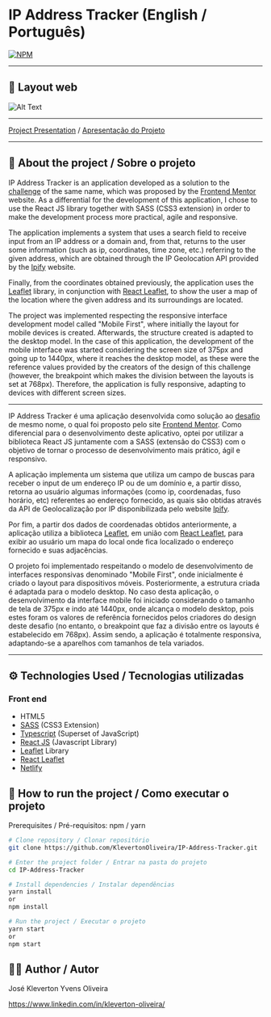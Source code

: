 # IP Address Tracker (English / Português)
[![NPM](https://img.shields.io/npm/l/react)](https://github.com/KlevertonOliveira/IP-Address-Tracker/blob/master/LICENSE)

---

## :art: Layout web
![Alt Text](project-preview/ip-address-tracker.gif)


---

[Project Presentation](https://ip-address-tracker-klevertonoliveira.netlify.app/) /
[Apresentação do Projeto](https://ip-address-tracker-klevertonoliveira.netlify.app/)

---

## :mag_right: About the project / Sobre o projeto

IP Address Tracker is an application developed as a solution to the [challenge](https://www.frontendmentor.io/challenges/ip-address-tracker-I8-0yYAH0) of the same name, which was proposed by the [Frontend Mentor](https://www.frontendmentor.io/challenges) website. As a differential for the development of this application, I chose to use the React JS library together with SASS (CSS3 extension) in order to make the development process more practical, agile and responsive.

The application implements a system that uses a search field to receive input from an IP address or a domain and, from that, returns to the user some information (such as ip, coordinates, time zone, etc.) referring to the given address, which are obtained through the IP Geolocation API provided by the [Ipify](https://geo.ipify.org/) website.

Finally, from the coordinates obtained previously, the application uses the [Leaflet](https://leafletjs.com/) library, in conjunction with [React Leaflet](https://react-leaflet.js.org/), to show the user a map of the location where the given address and its surroundings are located.

The project was implemented respecting the responsive interface development model called "Mobile First", where initially the layout for mobile devices is created. Afterwards, the structure created is adapted to the desktop model. In the case of this application, the development of the mobile interface was started considering the screen size of 375px and going up to 1440px, where it reaches the desktop model, as these were the reference values provided by the creators of the design of this challenge (however, the breakpoint which makes the division between the layouts is set at 768px). Therefore, the application is fully responsive, adapting to devices with different screen sizes.


---

IP Address Tracker é uma aplicação desenvolvida como solução ao [desafio](https://www.frontendmentor.io/challenges/ip-address-tracker-I8-0yYAH0) de mesmo nome, o qual foi proposto pelo site [Frontend Mentor](https://www.frontendmentor.io/challenges). Como diferencial para o desenvolvimento deste aplicativo, optei por utilizar a biblioteca React JS juntamente com a SASS (extensão do CSS3) com o objetivo de tornar o processo de desenvolvimento mais prático, ágil e responsivo.

A aplicação implementa um sistema que utiliza um campo de buscas para receber o input de um endereço IP ou de um domínio e, a partir disso, retorna ao usuário algumas informações (como ip, coordenadas, fuso horário, etc) referentes ao endereço fornecido, as quais são obtidas através da API de Geolocalização por IP disponibilizada pelo website [Ipify](https://geo.ipify.org/). 

Por fim, a partir dos dados de coordenadas obtidos anteriormente, a aplicação utiliza a biblioteca [Leaflet](https://leafletjs.com/), em união com [React Leaflet](https://react-leaflet.js.org/), para exibir ao usuário um mapa do local onde fica localizado o endereço fornecido e suas adjacências.

O projeto foi implementado respeitando o modelo de desenvolvimento de interfaces responsivas denominado "Mobile First", onde inicialmente é criado o layout para dispositivos móveis. Posteriormente, a estrutura criada é adaptada para o modelo desktop. No caso desta aplicação, o desenvolvimento da interface mobile foi iniciado considerando o tamanho de tela de 375px e indo até 1440px, onde alcança o modelo desktop, pois estes foram os valores de referência fornecidos pelos criadores do design deste desafio (no entanto, o breakpoint que faz a divisão entre os layouts é estabelecido em 768px). Assim sendo, a aplicação é totalmente responsiva, adaptando-se a aparelhos com tamanhos de tela variados.

---

## :gear: Technologies Used / Tecnologias utilizadas

### Front end
- HTML5
- [SASS](https://sass-lang.com/) (CSS3 Extension)
- [Typescript](https://www.typescriptlang.org/) (Superset of JavaScript)
- [React JS](https://reactjs.org/) (Javascript Library)
- [Leaflet](https://leafletjs.com/) Library
- [React Leaflet](https://react-leaflet.js.org/)
- [Netlify](https://www.netlify.com/)

## :file_folder: How to run the project / Como executar o projeto

Prerequisites / Pré-requisitos: npm / yarn

```bash
# Clone repository / Clonar repositório
git clone https://github.com/KlevertonOliveira/IP-Address-Tracker.git

# Enter the project folder / Entrar na pasta do projeto
cd IP-Address-Tracker

# Install dependencies / Instalar dependências
yarn install 
or 
npm install

# Run the project / Executar o projeto
yarn start 
or
npm start
```

## :raising_hand_man: Author / Autor

José Kleverton Yvens Oliveira

https://www.linkedin.com/in/kleverton-oliveira/
